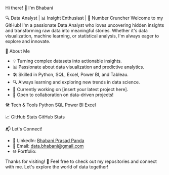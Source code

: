 Hi there! 👋 I'm Bhabani

🔍 Data Analyst | 📊 Insight Enthusiast | 🔢 Number Cruncher
Welcome to my GitHub! I'm a passionate Data Analyst who loves uncovering hidden insights and transforming raw data into meaningful stories. Whether it's data visualization, machine learning, or statistical analysis, I'm always eager to explore and innovate.

🚀 About Me
- 💡 Turning complex datasets into actionable insights.
- 📊 Passionate about data visualization and predictive analytics.
- 🛠️ Skilled in Python, SQL, Excel, Power BI, and Tableau.
- 🔍 Always learning and exploring new trends in data science.
- 🌱 Currently working on [insert your latest project here].
- 🤝 Open to collaboration on data-driven projects!

🛠️ Tech & Tools
Python SQL Power BI Excel

📈 GitHub Stats
GitHub Stats

📬 Let's Connect!
- 💼 LinkedIn: [Bhabani Prasad Panda](www.linkedin.com/in/bhabani-prasad-panda-3b3827366)
- 📧 Email: data.bhabani@gmail.com
- 🌐 Portfolio: 

Thanks for visiting! 🚀 Feel free to check out my repositories and connect with me. Let's explore the world of data together!

<!---
Bhabani-DA/Bhabani-DA is a ✨ special ✨ repository because its `README.md` (this file) appears on your GitHub profile.
You can click the Preview link to take a look at your changes.
--->
